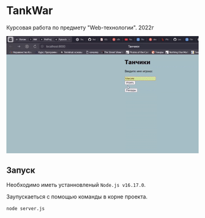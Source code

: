 # TankWar
Курсовая работа по предмету "Web-технологии". 2022г


![](gif/gif.gif)


## Запуск
Необходимо иметь устанновленый `Node.js v16.17.0`. 

Заупускаеться с помощью команды в корне проекта. 
```
node server.js
```

